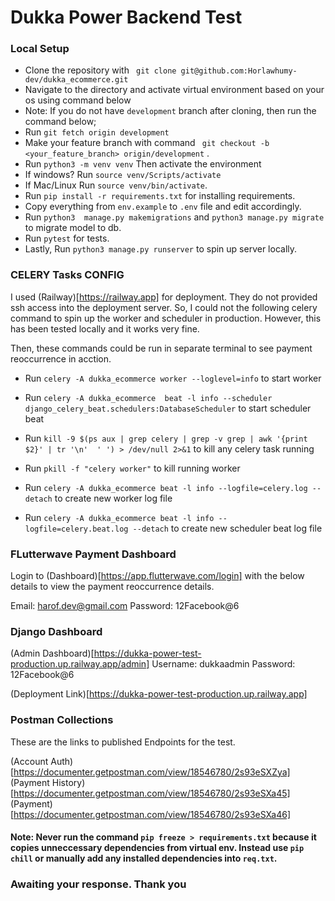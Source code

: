 # Dukka Power Backend Test


### Local Setup

- Clone the repository with ` git clone git@github.com:Horlawhumy-dev/dukka_ecommerce.git`
- Navigate to the directory and activate virtual environment based on your os using command below
- Note: If you do not have `development` branch after cloning, then run the command below;
- Run `git fetch origin development`
- Make your feature branch with command ` git checkout -b <your_feature_branch> origin/development` .
- Run `python3 -m venv venv` Then activate the environment
- If windows? Run `source venv/Scripts/activate`
- If Mac/Linux Run `source venv/bin/activate`.
- Run `pip install -r requirements.txt` for installing requirements.
- Copy everything from `env.example` to `.env` file and edit accordingly.
- Run `python3  manage.py makemigrations` and `python3 manage.py migrate` to migrate model to db.
- Run `pytest` for tests.
- Lastly, Run `python3 manage.py runserver` to spin up server locally.



### CELERY Tasks CONFIG

I used (Railway)[https://railway.app] for deployment. They do not provided ssh access into the deployment server. So, I could not the following celery command to spin up the worker and scheduler in production. However, this has been tested locally and it works very fine. 

Then, these commands could be run in separate terminal to see payment reoccurrence in acction.

- Run `celery -A dukka_ecommerce worker --loglevel=info` to start worker

- Run `celery -A dukka_ecommerce  beat -l info --scheduler django_celery_beat.schedulers:DatabaseScheduler` to start scheduler beat

- Run `kill -9 $(ps aux | grep celery | grep -v grep | awk '{print $2}' | tr '\n'  ' ') > /dev/null 2>&1` to kill any celery task running

- Run `pkill -f "celery worker"` to kill running worker

- Run `celery -A dukka_ecommerce beat -l info --logfile=celery.log --detach` to create new worker log file

- Run `celery -A dukka_ecommerce beat -l info --logfile=celery.beat.log --detach` to create new scheduler beat log file


### FLutterwave Payment Dashboard

Login to (Dashboard)[https://app.flutterwave.com/login] with the below details to view the payment reoccurrence details.

Email: harof.dev@gmail.com
Password: 12Facebook@6


### Django Dashboard
(Admin Dashboard)[https://dukka-power-test-production.up.railway.app/admin]
Username: dukkaadmin
Password: 12Facebook@6

(Deployment Link)[https://dukka-power-test-production.up.railway.app]

### Postman Collections
These are the links to published Endpoints for the test.

(Account Auth)[https://documenter.getpostman.com/view/18546780/2s93eSXZya]
(Payment History)[https://documenter.getpostman.com/view/18546780/2s93eSXa45]
(Payment)[https://documenter.getpostman.com/view/18546780/2s93eSXa46]

#### Note: Never run the command `pip freeze > requirements.txt` because it copies unneccessary dependencies from virtual env. Instead use `pip chill` or manually add any installed dependencies into `req.txt`.

### Awaiting your response. Thank you
